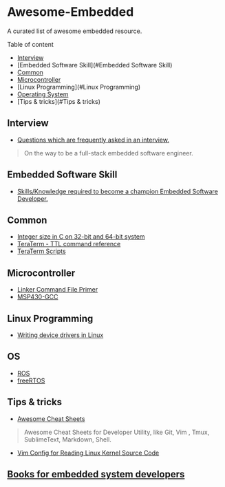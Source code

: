 # Awesome-Embedded
A curated list of awesome embedded resource.

Table of content

* [Interview](#Interview)
* [Embedded Software Skill](#Embedded Software Skill)
* [Common](#Common)
* [Microcontroller](#Microcontroller)
* [Linux Programming](#Linux Programming)
* [Operating System](#OS)
* [Tips & tricks](#Tips & tricks)

## Interview

* [Questions which are frequently asked in an interview.](https://github.com/Embedded-Systems-Guide/interview-questions)
> On the way to be a full-stack embedded software engineer.

## Embedded Software Skill

* [Skills/Knowledge required to become a champion Embedded Software Developer.](https://github.com/Embedded-Systems-Guide/embedded-software-skills)

## Common

* [Integer size in C on 32-bit and 64-bit system](https://usrmisc.wordpress.com/2012/12/27/integer-sizes-in-c-on-32-bit-and-64-bit-linux/)
* [TeraTerm - TTL command reference](http://ttssh2.osdn.jp/manual/en/macro/command/index.html)
* [TeraTerm Scripts](http://processors.wiki.ti.com/index.php/Teraterm_Scripts)

## Microcontroller

* [Linker Command File Primer](http://processors.wiki.ti.com/index.php/Linker_Command_File_Primer)
* [MSP430-GCC](http://www.simplyembedded.org/tutorials/setting-up-a-virtual-machine/)

## Linux Programming

* [Writing device drivers in Linux](http://freesoftwaremagazine.com/articles/drivers_linux/)

## OS

* [ROS](http://www.ros.org/)
* [freeRTOS](freertos.org)

## Tips & tricks

* [Awesome Cheat Sheets](https://github.com/mintisan/awesome-cheat-sheets/blob/master/README.md)
> Awesome Cheat Sheets for Developer Utility, like Git, Vim , Tmux, SublimeText, Markdown, Shell.

* [Vim Config for Reading Linux Kernel Source Code](https://github.com/mintisan/oh-my-vim)

## [Books for embedded system developers](http://www.ganssle.com/bkreviews.htm)
